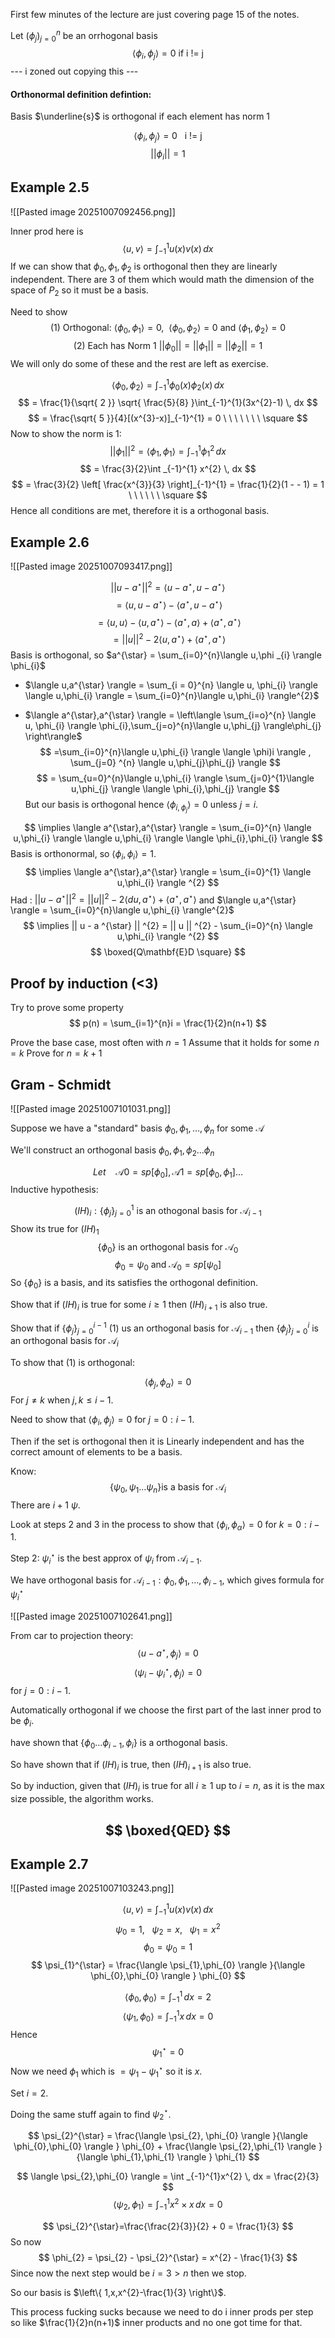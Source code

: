 First few minutes of the lecture are just covering page 15 of the notes.

Let $(\phi _{j})_{j=0}^{n}$ be an orrhogonal basis
$$
\langle \phi_{i},\phi _{j} \rangle = 0 \text{   if i != j}
$$
--- i zoned out copying this ---

#### Orthonormal definition defintion:

Basis $\underline{s}$ is orthogonal if each element has norm 1

$$
\langle \phi _{i},\phi _{j} \rangle  = 0 \ \ \ \text{i != j}
$$
$$
|| \phi _{i} || =1
$$
## Example 2.5

![[Pasted image 20251007092456.png]]

Inner prod here is
$$
\langle u,v \rangle = \int _{-1}^{1}u(x)v(x) \, dx
$$
If we can show that $\phi_{0},\phi_{1},\phi_{2}$ is orthogonal then they are linearly independent. There are 3 of them which would math the dimension of the space of $P_{2}$ so it must be a basis.

Need to show
$$
\text{(1) Orthogonal:  } \langle \phi_{0},\phi_{1} \rangle =0, \ \  \langle \phi_{0},\phi_{2} \rangle = 0 \text{ and } \langle \phi_{1},\phi_{2} \rangle =0
$$
$$
\text{(2) Each has Norm 1 } || \phi_{0} || = || \phi_{1} || = || \phi_{2} || = 1 
$$
We will only do some of these and the rest are left as exercise.

$$
\langle \phi_{0},\phi_{2} \rangle = \int_{-1}^{1} \phi_{0}(x)\phi_{2}(x) \, dx 
$$
$$
= \frac{1}{\sqrt{ 2 }} \sqrt{ \frac{5}{8} }\int_{-1}^{1}(3x^{2}-1)  \, dx 
$$
$$
= \frac{\sqrt{ 5 }}{4}[(x^{3}-x)]_{-1}^{1} = 0 \ \ \ \ \ \ \ \square
$$
Now to show the norm is 1:
$$
|| \phi_{1} ||^{2} = \langle \phi_{1},\phi_{1} \rangle = \int _{-1}^{1} \phi_{1}^{2} \, dx
$$
$$
= \frac{3}{2}\int _{-1}^{1} x^{2} \, dx
$$
$$
= \frac{3}{2} \left[ \frac{x^{3}}{3} \right]_{-1}^{1} = \frac{1}{2}(1 - - 1) = 1  \ \ \ \ \ \ \square
$$
Hence all conditions are met, therefore it is a orthogonal basis.

## Example 2.6

![[Pasted image 20251007093417.png]]

$$
|| u-a^{\star} ||^{2} = \langle u-a^{\star}, u - a ^{ \star} \rangle
$$
$$
= \langle u, u - a ^{ \star} \rangle  - \langle a^{\star}, u - a ^{ \star} \rangle
$$
$$
= \langle u,u \rangle - \langle u, a ^{ \star} \rangle - \langle a^{\star},a \rangle + \langle a^{\star},a^{\star} \rangle
$$
$$
= || u || ^{2} - 2 \langle u,a^{\star} \rangle + \langle a ^{ \star}, a ^{ \star} \rangle
$$
Basis is orthogonal, so $a^{\star} = \sum_{i=0}^{n}\langle u,\phi _{i} \rangle \phi_{i}$

 - $\langle u,a^{\star} \rangle = \sum_{i = 0}^{n} \langle u, \phi_{i} \rangle \langle u,\phi_{i} \rangle = \sum_{i=0}^{n}\langle u,\phi_{i} \rangle^{2}$


 - $\langle a^{\star},a^{\star} \rangle = \left\langle  \sum_{i=o}^{n} \langle u, \phi_{i} \rangle \phi_{i},\sum_{j=o}^{n}\langle u,\phi_{j} \rangle\phi_{j}  \right\rangle$
  $$
=\sum_{i=0}^{n}\langle u,\phi_{i} \rangle \langle \phi)i \rangle , \sum_{j=0} ^{n} \langle u,\phi_{j}\phi_{j} \rangle 
$$
$$
= \sum_{u=0}^{n}\langle u,\phi_{i} \rangle \sum_{j=0}^{1}\langle u,\phi_{j} \rangle \langle \phi_{i},\phi_{j} \rangle  
$$
But our basis is orthogonal hence $\langle \phi_{i,\phi_{j}} \rangle =0$ unless $j=i$.

$$
\implies \langle a^{\star},a^{\star} \rangle = \sum_{i=0}^{n} \langle u,\phi_{i} \rangle \langle u,\phi_{i} \rangle \langle \phi_{i},\phi_{i} \rangle 
$$
Basis is orthonormal, so $\langle \phi_{i},\phi_{i} \rangle =1$.
$$
\implies \langle a^{\star},a^{\star} \rangle = \sum_{i=0}^{1} \langle u,\phi_{i} \rangle ^{2}
$$
Had : $|| u-a^{\star} ||^{2}=|| u ||^{2}-2\langle du,a^{\star} \rangle + \langle a^{\star}, a^{\star} \rangle$ and $\langle u,a^{\star} \rangle = \sum_{i=0}^{n}\langle u,\phi_{i} \rangle^{2}$
$$
\implies || u - a ^{\star} || ^{2} = || u || ^{2} - \sum_{i=0}^{n} \langle u,\phi_{i} \rangle ^{2}
$$
$$
\boxed{Q\mathbf{E}D \square}
$$
## Proof by induction (<3)

Try to prove some property $$
p(n) = \sum_{i=1}^{n}i = \frac{1}{2}n(n+1)
$$

Prove the base case, most often with $n=1$
Assume that it holds for some $n = k$
Prove for $n = k+1$


## Gram - Schmidt

![[Pasted image 20251007101031.png]]

Suppose we have a "standard" basis $\phi_{0},\phi_{1},\dots,\phi_{n}$ for some $\mathcal{A}$

We'll construct an orthogonal basis $\phi_{0},\phi_{1},\phi_{2}\dots \phi_{n}$

$$
Let\ \ \ \  \mathcal{A}0 = sp[\phi_{0}], \mathcal{A}1 = sp[\phi_{0},\phi_{1}]\dots
$$
Inductive hypothesis:

$$
(IH)_{i} : \{ \phi_{j} \}_{j=0}^{1} \text{   is an othogonal basis for } \mathcal{A}_{i-1}
$$
Show its true for $(IH)_{1}$
$$
\{ \phi_{0} \} \text{ is an orthogonal basis for } \mathcal{A}_{0}
$$
$$
\phi_{0} = \psi_{0} \text{ and } \mathcal{A}_{0} = sp[\psi_{0}]
$$
So $\{ \phi_{0} \}$ is a basis, and its satisfies the orthogonal definition.

Show that if $(IH)_{i}$ is true for some $i \geq 1$ then $(IH)_{i+1}$ is also true.

Show that if $\{ \phi_{j} \}_{j=0}^{i-1}$ (1) us an orthogonal basis for $\mathcal{A}_{i-1}$ then $\{ \phi_{j} \}_{j=0}^{i}$ is an orthogonal basis for $\mathcal{A}_{i}$

To show that (1) is orthogonal:

$$
\langle \phi_{j},\phi_{\alpha} \rangle = 0
$$
For $j\neq k$ when $j,k \leq i-1$.

Need to show that $\langle \phi_{i},\phi_{j} \rangle = 0$ for $j=0: i -1$.

Then if the set is orthogonal then it is Linearly independent and has the correct amount of elements to be a basis.

Know:
$$
\{ \psi_{0}, \psi_{1}\dots \psi_{n} \} \text{is a basis for } \mathcal{A}_{i}
$$
There are $i+1$ $\psi$.

Look at steps 2 and 3 in the process to show that $\langle \phi_{i}, \phi_{\alpha} \rangle = 0$ for $k = 0: i-1$.

Step 2: $\psi _{i}^{\star}$ is the best approx of $\psi_{i}$ from $\mathcal{A}_{i-1}$.

We have orthogonal basis for $\mathcal{A}_{i-1} : \phi_{0},\phi_{1},\dots,\phi_{i-1}$, which gives formula for $\psi_{i}^{\star}$

![[Pasted image 20251007102641.png]]

From car to projection theory: $$
\langle u-a^{\star},\phi_{j} \rangle =0
$$
$$
\langle \psi_{i}-\psi_{i}^{\star}, \phi_{j} \rangle = 0
$$
for $j =0 : i-1$.

Automatically orthogonal if we choose the first part of the last inner prod to be $\phi_{i}$.

have shown that $\{ \phi_{0}\dots \phi_{i-1},\phi_{i} \}$ is a orthogonal basis.


So have shown that if $(IH)_{i}$ is true, then $(IH)_{i+1}$ is also true. 

So by induction, given that $(IH)_{i}$ is true for all $i \geq 1$ up to $i = n$, as it is the max size possible, the algorithm works.

$$
\boxed{QED}
$$
---

## Example 2.7

![[Pasted image 20251007103243.png]]

$$
\langle u,v \rangle = \int _{-1}^{1}u(x)v(x) \, dx
$$
$$
\psi_{0}=1, \ \ \ \psi_{2}=x,  \ \ \ \psi_{1} = x^{2}
$$
$$
\phi_{0}=\psi_{0} = 1
$$
$$
\psi_{1}^{\star} = \frac{\langle \psi_{1},\phi_{0} \rangle }{\langle \phi_{0},\phi_{0} \rangle } \phi_{0}
$$

$$
 \langle \phi_{0},\phi_{0} \rangle  = \int _{-1}^{1} \, dx = 2
$$
$$
\langle \psi_{1},\phi_{0} \rangle = \int _{-1}^{1} x \, dx = 0
$$
Hence $$
\psi_{1}^{\star} = 0
$$
Now we need $\phi_{1}$ which is $= \psi_{1} - \psi_{1}^{\star}$ so it is $x$.

Set $i=2$.

Doing the same stuff again to find $\psi_{2}^{\star}$.

$$
\psi_{2}^{\star} = \frac{\langle \psi_{2}, \phi_{0} \rangle }{\langle \phi_{0},\phi_{0} \rangle } \phi_{0} + \frac{\langle \psi_{2},\phi_{1} \rangle }{\langle \phi_{1},\phi_{1} \rangle } \phi_{1}
$$

$$
\langle \psi_{2},\phi_{0} \rangle = \int _{-1}^{1}x^{2} \, dx  = \frac{2}{3}
$$
$$
\langle \psi_{2},\phi_{1} \rangle = \int _{-1}^{1} x^{2}\times x \, dx = 0
$$

$$
\psi_{2}^{\star}=\frac{\frac{2}{3}}{2} + 0 = \frac{1}{3}
$$
So now $$
\phi_{2} = \psi_{2} - \psi_{2}^{\star} = x^{2} - \frac{1}{3}
$$
Since now the next step would be $i = 3 > n$ then we stop.

So our basis is $\left\{  1,x,x^{2}-\frac{1}{3}  \right\}$.

This process fucking sucks because we need to do i inner prods per step so like $\frac{1}{2}n(n+1)$ inner products and no one got time for that.



